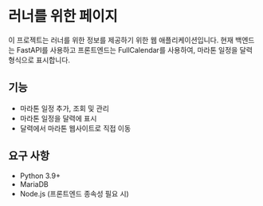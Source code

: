 # 러너를 위한 페이지

이 프로젝트는 러너를 위한 정보를 제공하기 위한 웹 애플리케이션입니다.
현재 백엔드는 FastAPI를 사용하고 프론트엔드는 FullCalendar를 사용하여, 마라톤 일정을 달력 형식으로 표시합니다.

## 기능

- 마라톤 일정 추가, 조회 및 관리
- 마라톤 일정을 달력에 표시
- 달력에서 마라톤 웹사이트로 직접 이동

## 요구 사항

- Python 3.9+
- MariaDB
- Node.js (프론트엔드 종속성 필요 시)